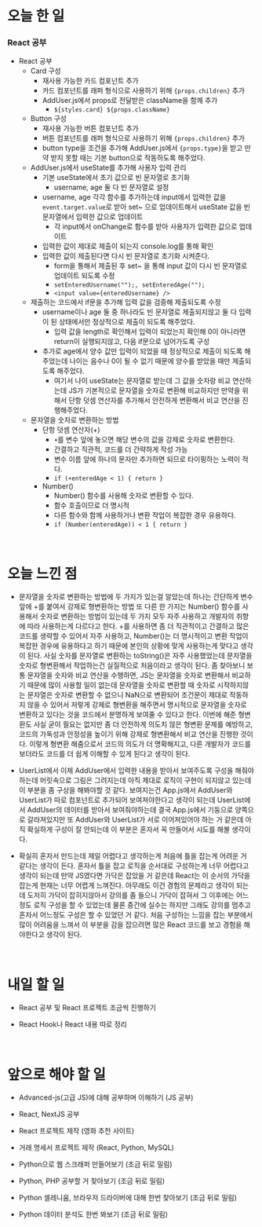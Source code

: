 # 오늘 한 일

### React 공부

- React 공부
  - Card 구성
    - 재사용 가능한 카드 컴포넌트 추가
    - 카드 컴포넌트를 래퍼 형식으로 사용하기 위해 `{props.children}` 추가
    - AddUser.js에서 props로 전달받은 className을 함께 추가
      - `${styles.card} ${props.className}`
  - Button 구성
    - 재사용 가능한 버튼 컴포넌트 추가
    - 버튼 컴포넌트를 래퍼 형식으로 사용하기 위해 `{props.children}` 추가
    - button type을 조건을 추가해 AddUser.js에서 `{props.type}`을 받고 만약 받지 못할 때는 기본 button으로 작동하도록 해주었다.
  - AddUser.js에서 useState를 추가해 사용자 입력 관리
    - 기본 useState에서 초기 값으로 빈 문자열로 초기화
      - username, age 둘 다 빈 문자열로 설정
    - username, age 각각 함수를 추가하는데 input에서 입력한 값을 `event.target.value`로 받아 set~ 으로 업데이트해서 useState 값을 빈 문자열에서 입력한 값으로 업데이트
      - 각 input에서 onChange로 함수를 받아 사용자가 입력한 값으로 업데이트
    - 입력한 값이 제대로 제출이 되는지 console.log를 통해 확인
    - 입력한 값이 제출된다면 다시 빈 문자열로 초기화 시켜준다.
      - form을 통해서 제출된 후 set~ 을 통해 input 값이 다시 빈 문자열로 업데이트 되도록 수정
      - `setEnteredUsername("");, setEnteredAge("");`
      - `<input value={enteredUsername} />`
  - 제출하는 코드에서 if문을 추가해 입력 값을 검증해 제출되도록 수정
    - username이나 age 둘 중 하나라도 빈 문자열로 제출되지않고 둘 다 입력이 된 상태에서만 정상적으로 제출이 되도록 해주었다.
      - 입력 값을 length로 확인해서 입력이 되었는지 확인해 0이 아니라면 return이 실행되지않고, 다음 if문으로 넘어가도록 구성
    - 추가로 age에서 양수 값만 입력이 되었을 때 정상적으로 제출이 되도록 해주었는데 나이는 음수나 0이 될 수 없기 때문에 양수를 받았을 때만 제출되도록 해주었다.
      - 여기서 나이 useState는 문자열로 받는데 그 값을 숫자랑 비교 연산하는데 JS가 기본적으로 문자열을 숫자로 변환해 비교하지만 만약을 위해서 단항 덧셈 연산자를 추가해서 안전하게 변환해서 비교 연산을 진행해주었다.
  - 문자열을 숫자로 변환하는 방법
    - 단항 덧셈 연산자(+)
      - `+`를 변수 앞에 놓으면 해당 변수의 값을 강제로 숫자로 변환한다.
      - 간결하고 직관적, 코드를 더 간략하게 작성 가능
      - 변수 이름 앞에 하나의 문자만 추가하면 되므로 타이핑하는 노력이 적다.
      - `if (+enteredAge < 1) { return }`
    - Number()
      - Number() 함수를 사용해 숫자로 변환할 수 있다.
      - 함수 호출이므로 더 명시적
      - 다른 함수와 함께 사용하거나 변환 작업이 복잡한 경우 유용하다.
      - `if (Number(enteredAge)) < 1 { return }`

<br />

# 오늘 느낀 점

- 문자열을 숫자로 변환하는 방법에 두 가지가 있는걸 알았는데 하나는 간단하게 변수 앞에 +를 붙여서 강제로 형변환하는 방법 또 다른 한 가지는 Number() 함수를 사용해서 숫자로 변환하는 방법이 있는데 두 가지 모두 자주 사용하고 개발자의 취향에 따라 사용하는게 다르다고 한다. +를 사용하면 좀 더 직관적이고 간결하고 많은 코드를 생략할 수 있어서 자주 사용하고, Number()는 더 명시적이고 변환 작업이 복잡한 경우에 유용하다고 하기 때문에 본인의 상황에 맞게 사용하는게 맞다고 생각이 된다. 사실 숫자를 문자열로 변환하는 toString()은 자주 사용했었는데 문자열을 숫자로 형변환해서 작업하는건 실질적으로 처음이라고 생각이 된다. 좀 찾아보니 보통 문자열을 숫자와 비교 연산을 수행하면, JS는 문자열을 숫자로 변환해서 비교하기 때문에 많이 사용할 일이 없는데 문자열을 숫자로 변환할 때 숫자로 시작하지않는 문자열은 숫자로 변환할 수 없으니 NaN으로 변환되어 조건문이 제대로 작동하지 않을 수 있어서 저렇게 강제로 형변환을 해주면서 명시적으로 문자열을 숫자로 변환하고 있다는 것을 코드에서 분명하게 보여줄 수 있다고 한다. 이번에 해준 형변환도 사실 굳이 필요는 없지만 좀 더 안전하게 의도치 않은 형변환 문제를 예방하고, 코드의 가독성과 안정성을 높이기 위해 강제로 형변환해서 비교 연산을 진행한 것이다. 이렇게 형변환 해줌으로서 코드의 의도가 더 명확해지고, 다른 개발자가 코드를 보더라도 코드를 더 쉽게 이해할 수 있게 된다고 생각이 된다.

- UserList에서 이제 AddUser에서 입력한 내용을 받아서 보여주도록 구성을 해줘야하는데 머릿속으로 그림은 그려지는데 아직 제대로 로직이 구현이 되지않고 있는데 이 부분을 좀 구상을 해봐야할 것 같다. 보여지는건 App.js에서 AddUser와 UserList가 따로 컴포넌트로 추가되어 보여져야한다고 생각이 되는데 UserList에서 AddUser의 데이터를 받아서 보여줘야하는데 결국 App.js에서 기둥으로 양쪽으로 갈라져있지만 또 AddUser와 UserList가 서로 이어져있어야 하는 거 같은데 아직 확실하게 구성이 잘 안되는데 이 부분은 혼자서 꼭 만들어서 시도를 해볼 생각이다.

- 확실히 혼자서 만드는데 제일 어렵다고 생각하는게 처음에 틀을 잡는게 어려운 거 같다는 생각이 든다. 혼자서 틀을 잡고 로직을 순서대로 구성하는게 너무 어렵다고 생각이 되는데 만약 JS였다면 가닥은 잡았을 거 같은데 React는 이 순서의 가닥을 잡는게 현재는 너무 어렵게 느껴진다. 아무래도 이건 경험의 문제라고 생각이 되는데 도저히 가닥이 잡히지않아서 강의를 좀 들으니 가닥이 잡혀서 그 이후에는 어느정도 로직 구성을 할 수 있었는데 물론 중간에 실수는 하지만 그래도 강의를 멈추고 혼자서 어느정도 구성은 할 수 있었던 거 같다. 처음 구성하는 느낌을 잡는 부분에서 많이 어려움을 느껴서 이 부분을 감을 잡으려면 많은 React 코드를 보고 경험을 해야한다고 생각이 된다.

<br />

# 내일 할 일

- React 공부 및 React 프로젝트 조금씩 진행하기

- React Hook나 React 내용 따로 정리

<br />

# 앞으로 해야 할 일

- Advanced-js(고급 JS)에 대해 공부하며 이해하기 (JS 공부)

- React, NextJS 공부

- React 프로젝트 제작 (영화 추천 사이트)

- 거래 명세서 프로젝트 제작 (React, Python, MySQL)

- Python으로 웹 스크래퍼 만들어보기 (조금 뒤로 밀림)

- Python, PHP 공부할 거 찾아보기 (조금 뒤로 밀림)

- Python 셀레니움, 브라우저 드라이버에 대해 한번 찾아보기 (조금 뒤로 밀림)

- Python 데이터 분석도 한번 봐보기 (조금 뒤로 밀림)
